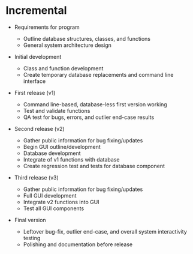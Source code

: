 # Incremental

* Requirements for program
    * Outline database structures, classes, and functions
    * General system architecture design
* Initial development
    * Class and function development
    * Create temporary database replacements and command line interface
* First release (v1)
	* Command line-based, database-less first version working
	* Test and validate functions
	* QA test for bugs, errors, and outlier end-case results
* Second release (v2)
	* Gather public information for bug fixing/updates
	* Begin GUI outline/development
  	* Database development
	* Integrate of v1 functions with database
	* Create regression test and tests for database component
* Third release (v3)
	* Gather public information for bug fixing/updates
	* Full GUI development
	* Integrate v2 functions into GUI
	* Test all GUI components
    
* Final version
	* Leftover bug-fix, outlier end-case, and overall system interactivity testing
	* Polishing and documentation before release
